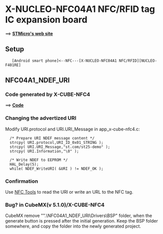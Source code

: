 # X-NUCLEO-NFC04A1 NFC/RFID tag IC expansion board

==> **[STMicro's web site](https://www.st.com/en/ecosystems/x-nucleo-nfc04a1.html)**

## Setup

```
   [Android smart phone]<--NFC---[X-NUCLEO-NFC04A1 NFC/RFID][NUCLEO-F401RE]
```

## NFC04A1_NDEF_URI

### Code generated by X-CUBE-NFC4

==> **[Code](./NFC04A1_NDEF_URI)**

### Changing the advertized URI

Modify URI.protocol and URI.URI_Message in app_x-cube-nfc4.c:

```
  /* Prepare URI NDEF message content */
  strcpy( URI.protocol,URI_ID_0x01_STRING );
  strcpy( URI.URI_Message,"st.com/st25-demo" );
  strcpy( URI.Information,"\0" );
  
  /* Write NDEF to EEPROM */
  HAL_Delay(5);
  while( NDEF_WriteURI( &URI ) != NDEF_OK );
```

### Confirmation

Use [NFC Tools](https://play.google.com/store/apps/details?id=com.wakdev.wdnfc) to read the URI or write an URL to the NFC tag.

### Bug? in CubeMX(v 5.1.0)/X-CUBE-NFC4

CubeMX remove "".\NFC04A1_NDEF_URI\Drivers\BSP" folder, when the generate button is pressed after the initial generation. Keep the BSP folder somewhere, and copy the folder into the newly generated project.
